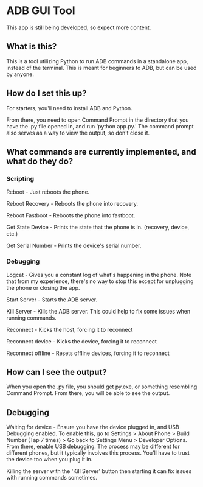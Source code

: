 # ADB GUI Tool
This app is still being developed, so expect more content.
## What is this?
This is a tool utilizing Python to run ADB commands in a standalone app, instead of the terminal. This is meant for beginners to ADB, but can be used by anyone.
## How do I set this up?
For starters, you'll need to install ADB and Python.

From there, you need to open Command Prompt in the directory that you have the .py file opened in, and run 'python app.py.' The command prompt also serves as a way to view the output, so don't close it.
## What commands are currently implemented, and what do they do?
### Scripting
Reboot - Just reboots the phone.

Reboot Recovery - Reboots the phone into recovery.

Reboot Fastboot - Reboots the phone into fastboot.

Get State Device - Prints the state that the phone is in. (recovery, device, etc.)

Get Serial Number - Prints the device's serial number.

### Debugging
Logcat - Gives you a constant log of what's happening in the phone. Note that from my experience, there's no way to stop this except for unplugging the phone or closing the app.

Start Server - Starts the ADB server.

Kill Server - Kills the ADB server. This could help to fix some issues when running commands.

Reconnect - Kicks the host, forcing it to reconnect

Reconnect device - Kicks the device, forcing it to reconnect

Reconnect offline - Resets offline devices, forcing it to reconnect

## How can I see the output?
When you open the .py file, you should get py.exe, or something resembling Command Prompt. From there, you will be able to see the output.

## Debugging
Waiting for device - Ensure you have the device plugged in, and USB Debugging enabled. To enable this, go to Settings > About Phone > Build Number (Tap 7 times) > Go back to Settings Menu > Developer Options. From there, enable USB debugging. The process may be different for different phones, but it typically involves this process. You'll have to trust the device too when you plug it in.

Killing the server with the 'Kill Server' button then starting it can fix issues with running commands sometimes.
